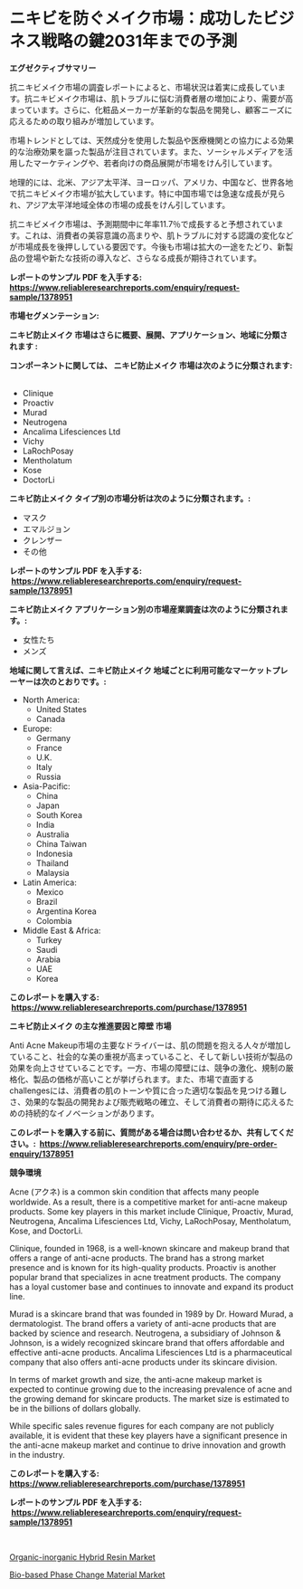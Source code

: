 <p><h1>ニキビを防ぐメイク市場：成功したビジネス戦略の鍵2031年までの予測</h1></p><p><strong>エグゼクティブサマリー</strong></p>
<p><p>抗ニキビメイク市場の調査レポートによると、市場状況は着実に成長しています。抗ニキビメイク市場は、肌トラブルに悩む消費者層の増加により、需要が高まっています。さらに、化粧品メーカーが革新的な製品を開発し、顧客ニーズに応えるための取り組みが増加しています。</p><p>市場トレンドとしては、天然成分を使用した製品や医療機関との協力による効果的な治療効果を謳った製品が注目されています。また、ソーシャルメディアを活用したマーケティングや、若者向けの商品展開が市場をけん引しています。</p><p>地理的には、北米、アジア太平洋、ヨーロッパ、アメリカ、中国など、世界各地で抗ニキビメイク市場が拡大しています。特に中国市場では急速な成長が見られ、アジア太平洋地域全体の市場の成長をけん引しています。</p><p>抗ニキビメイク市場は、予測期間中に年率11.7％で成長すると予想されています。これは、消費者の美容意識の高まりや、肌トラブルに対する認識の変化などが市場成長を後押ししている要因です。今後も市場は拡大の一途をたどり、新製品の登場や新たな技術の導入など、さらなる成長が期待されています。</p></p>
<p><strong>レポートのサンプル PDF を入手する: <a href="https://www.reliableresearchreports.com/enquiry/request-sample/1378951">https://www.reliableresearchreports.com/enquiry/request-sample/1378951</a></strong></p>
<p><strong>市場セグメンテーション:</strong></p>
<p><strong> ニキビ防止メイク 市場はさらに概要、展開、アプリケーション、地域に分類されます :</strong></p>
<p><strong>コンポーネントに関しては、 ニキビ防止メイク 市場は次のように分類されます: &nbsp;</strong></p>
<p><ul><li>Clinique</li><li>Proactiv</li><li>Murad</li><li>Neutrogena</li><li>Ancalima Lifesciences Ltd</li><li>Vichy</li><li>LaRochPosay</li><li>Mentholatum</li><li>Kose</li><li>DoctorLi</li></ul></p>
<p><strong> ニキビ防止メイク タイプ別の市場分析は次のように分類されます。:</strong></p>
<p><ul><li>マスク</li><li>エマルジョン</li><li>クレンザー</li><li>その他</li></ul></p>
<p><strong>レポートのサンプル PDF を入手する: &nbsp;<a href="https://www.reliableresearchreports.com/enquiry/request-sample/1378951">https://www.reliableresearchreports.com/enquiry/request-sample/1378951</a></strong></p>
<p><strong> ニキビ防止メイク アプリケーション別の市場産業調査は次のように分類されます。:</strong></p>
<p><ul><li>女性たち</li><li>メンズ</li></ul></p>
<p><strong>地域に関して言えば、ニキビ防止メイク 地域ごとに利用可能なマーケットプレーヤーは次のとおりです。:</strong></p>
<p><ul>
    <li>
        North America:
        <ul>
            <li>United States</li>
            <li>Canada</li>
        </ul>
    </li>
    <li>
        Europe:
        <ul>
            <li>Germany</li>
            <li>France</li>
            <li>U.K.</li>
            <li>Italy</li>
            <li>Russia</li>
        </ul>
    </li>
    <li>
        Asia-Pacific:
        <ul>
            <li>China</li>
            <li>Japan</li>
            <li>South Korea</li>
            <li>India</li>
            <li>Australia</li>
            <li>China Taiwan</li>
            <li>Indonesia</li>
            <li>Thailand</li>
            <li>Malaysia</li>
        </ul>
    </li>
    <li>
        Latin America:
        <ul>
            <li>Mexico</li>
            <li>Brazil</li>
            <li>Argentina Korea</li>
            <li>Colombia</li>
        </ul>
    </li>
    <li>
        Middle East & Africa:
        <ul>
            <li>Turkey</li>
            <li>Saudi</li>
            <li>Arabia</li>
            <li>UAE</li>
            <li>Korea</li>
        </ul>
    </li>
    </ul></p>
<p><strong>このレポートを購入する: &nbsp;<a href="https://www.reliableresearchreports.com/purchase/1378951">https://www.reliableresearchreports.com/purchase/1378951</a></strong></p>
<p><strong>ニキビ防止メイク の主な推進要因と障壁 市場</strong></p>
<p><p>Anti Acne Makeup市場の主要なドライバーは、肌の問題を抱える人々が増加していること、社会的な美の重視が高まっていること、そして新しい技術が製品の効果を向上させていることです。一方、市場の障壁には、競争の激化、規制の厳格化、製品の価格が高いことが挙げられます。また、市場で直面する challengesには、消費者の肌のトーンや質に合った適切な製品を見つける難しさ、効果的な製品の開発および販売戦略の確立、そして消費者の期待に応えるための持続的なイノベーションがあります。</p></p>
<p><strong>このレポートを購入する前に、質問がある場合は問い合わせるか、共有してください。:&nbsp; <a href="https://www.reliableresearchreports.com/enquiry/pre-order-enquiry/1378951">https://www.reliableresearchreports.com/enquiry/pre-order-enquiry/1378951</a></strong></p>
<p><strong>競争環境</strong></p>
<p><p>Acne (アクネ) is a common skin condition that affects many people worldwide. As a result, there is a competitive market for anti-acne makeup products. Some key players in this market include Clinique, Proactiv, Murad, Neutrogena, Ancalima Lifesciences Ltd, Vichy, LaRochPosay, Mentholatum, Kose, and DoctorLi.</p><p>Clinique, founded in 1968, is a well-known skincare and makeup brand that offers a range of anti-acne products. The brand has a strong market presence and is known for its high-quality products. Proactiv is another popular brand that specializes in acne treatment products. The company has a loyal customer base and continues to innovate and expand its product line.</p><p>Murad is a skincare brand that was founded in 1989 by Dr. Howard Murad, a dermatologist. The brand offers a variety of anti-acne products that are backed by science and research. Neutrogena, a subsidiary of Johnson & Johnson, is a widely recognized skincare brand that offers affordable and effective anti-acne products. Ancalima Lifesciences Ltd is a pharmaceutical company that also offers anti-acne products under its skincare division.</p><p>In terms of market growth and size, the anti-acne makeup market is expected to continue growing due to the increasing prevalence of acne and the growing demand for skincare products. The market size is estimated to be in the billions of dollars globally.</p><p>While specific sales revenue figures for each company are not publicly available, it is evident that these key players have a significant presence in the anti-acne makeup market and continue to drive innovation and growth in the industry.</p></p>
<p><strong>このレポートを購入する: &nbsp; <a href="https://www.reliableresearchreports.com/purchase/1378951">https://www.reliableresearchreports.com/purchase/1378951</a></strong></p>
<p><strong>レポートのサンプル PDF を入手する: &nbsp;<a href="https://www.reliableresearchreports.com/enquiry/request-sample/1378951">https://www.reliableresearchreports.com/enquiry/request-sample/1378951</a></strong><strong></strong></p>
<p>&nbsp;</p>
<p><p><a href="https://github.com/Glendatilghmankmgz0rbhwpy/Market-Research-Report-List-1/blob/main/organic-inorganic-hybrid-resin-market.md">Organic-inorganic Hybrid Resin Market</a></p><p><a href="https://butternut-bug-553.notion.site/Bio-based-Phase-Change-Material-Market-Size-2024-2031-Global-Industrial-Analysis-Key-Geographical-9e4c7107312e4332b92a89ba14e956fd">Bio-based Phase Change Material Market</a></p></p>